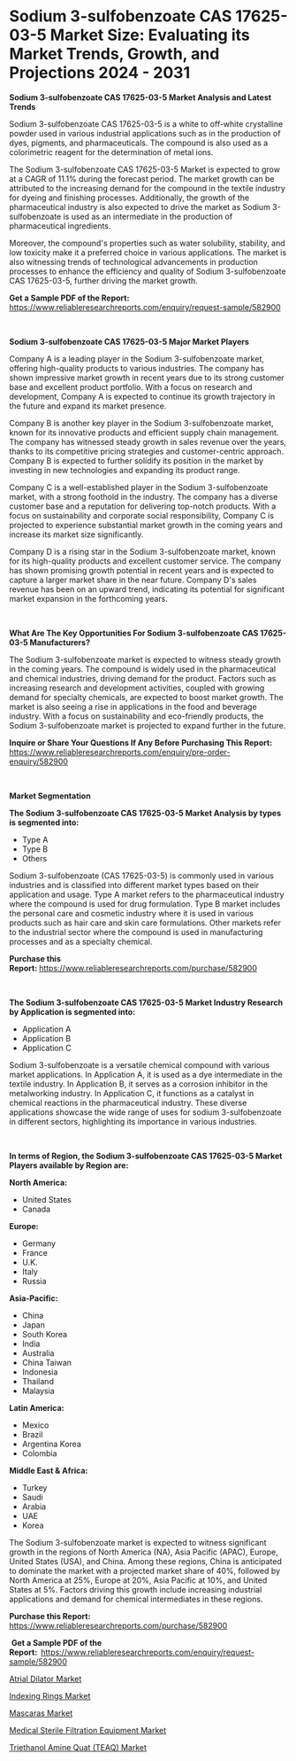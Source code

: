 <p><h1>Sodium 3-sulfobenzoate CAS 17625-03-5 Market Size: Evaluating its Market Trends, Growth, and Projections 2024 - 2031</h1></p><p><strong>Sodium 3-sulfobenzoate CAS 17625-03-5 Market Analysis and Latest Trends</strong></p>
<p><p>Sodium 3-sulfobenzoate CAS 17625-03-5 is a white to off-white crystalline powder used in various industrial applications such as in the production of dyes, pigments, and pharmaceuticals. The compound is also used as a colorimetric reagent for the determination of metal ions.</p><p>The Sodium 3-sulfobenzoate CAS 17625-03-5 Market is expected to grow at a CAGR of 11.1% during the forecast period. The market growth can be attributed to the increasing demand for the compound in the textile industry for dyeing and finishing processes. Additionally, the growth of the pharmaceutical industry is also expected to drive the market as Sodium 3-sulfobenzoate is used as an intermediate in the production of pharmaceutical ingredients.</p><p>Moreover, the compound's properties such as water solubility, stability, and low toxicity make it a preferred choice in various applications. The market is also witnessing trends of technological advancements in production processes to enhance the efficiency and quality of Sodium 3-sulfobenzoate CAS 17625-03-5, further driving the market growth.</p></p>
<p><strong>Get a Sample PDF of the Report:&nbsp;</strong> <a href="https://www.reliableresearchreports.com/enquiry/request-sample/582900">https://www.reliableresearchreports.com/enquiry/request-sample/582900</a></p>
<p>&nbsp;</p>
<p><strong>Sodium 3-sulfobenzoate CAS 17625-03-5 Major Market Players</strong></p>
<p><p>Company A is a leading player in the Sodium 3-sulfobenzoate market, offering high-quality products to various industries. The company has shown impressive market growth in recent years due to its strong customer base and excellent product portfolio. With a focus on research and development, Company A is expected to continue its growth trajectory in the future and expand its market presence.</p><p>Company B is another key player in the Sodium 3-sulfobenzoate market, known for its innovative products and efficient supply chain management. The company has witnessed steady growth in sales revenue over the years, thanks to its competitive pricing strategies and customer-centric approach. Company B is expected to further solidify its position in the market by investing in new technologies and expanding its product range.</p><p>Company C is a well-established player in the Sodium 3-sulfobenzoate market, with a strong foothold in the industry. The company has a diverse customer base and a reputation for delivering top-notch products. With a focus on sustainability and corporate social responsibility, Company C is projected to experience substantial market growth in the coming years and increase its market size significantly.</p><p>Company D is a rising star in the Sodium 3-sulfobenzoate market, known for its high-quality products and excellent customer service. The company has shown promising growth potential in recent years and is expected to capture a larger market share in the near future. Company D's sales revenue has been on an upward trend, indicating its potential for significant market expansion in the forthcoming years.</p></p>
<p>&nbsp;</p>
<p><strong>What Are The Key Opportunities For Sodium 3-sulfobenzoate CAS 17625-03-5 Manufacturers?</strong></p>
<p><p>The Sodium 3-sulfobenzoate market is expected to witness steady growth in the coming years. The compound is widely used in the pharmaceutical and chemical industries, driving demand for the product. Factors such as increasing research and development activities, coupled with growing demand for specialty chemicals, are expected to boost market growth. The market is also seeing a rise in applications in the food and beverage industry. With a focus on sustainability and eco-friendly products, the Sodium 3-sulfobenzoate market is projected to expand further in the future.</p></p>
<p><strong>Inquire or Share Your Questions If Any Before Purchasing This Report:</strong> <a href="https://www.reliableresearchreports.com/enquiry/pre-order-enquiry/582900">https://www.reliableresearchreports.com/enquiry/pre-order-enquiry/582900</a></p>
<p>&nbsp;</p>
<p><strong>Market Segmentation</strong></p>
<p><strong>The Sodium 3-sulfobenzoate CAS 17625-03-5 Market Analysis by types is segmented into:</strong></p>
<p><ul><li>Type A</li><li>Type B</li><li>Others</li></ul></p>
<p><p>Sodium 3-sulfobenzoate (CAS 17625-03-5) is commonly used in various industries and is classified into different market types based on their application and usage. Type A market refers to the pharmaceutical industry where the compound is used for drug formulation. Type B market includes the personal care and cosmetic industry where it is used in various products such as hair care and skin care formulations. Other markets refer to the industrial sector where the compound is used in manufacturing processes and as a specialty chemical.</p></p>
<p><strong>Purchase this Report:&nbsp;</strong><a href="https://www.reliableresearchreports.com/purchase/582900">https://www.reliableresearchreports.com/purchase/582900</a></p>
<p>&nbsp;</p>
<p><strong>The Sodium 3-sulfobenzoate CAS 17625-03-5 Market Industry Research by Application is segmented into:</strong></p>
<p><ul><li>Application A</li><li>Application B</li><li>Application C</li></ul></p>
<p><p>Sodium 3-sulfobenzoate is a versatile chemical compound with various market applications. In Application A, it is used as a dye intermediate in the textile industry. In Application B, it serves as a corrosion inhibitor in the metalworking industry. In Application C, it functions as a catalyst in chemical reactions in the pharmaceutical industry. These diverse applications showcase the wide range of uses for sodium 3-sulfobenzoate in different sectors, highlighting its importance in various industries.</p></p>
<p>&nbsp;</p>
<p><strong>In terms of Region, the Sodium 3-sulfobenzoate CAS 17625-03-5 Market Players available by Region are:</strong></p>
<p>
    <p> <strong> North America: </strong>
        <ul>
            <li>United States</li>
            <li>Canada</li>
        </ul>
        </p> 
    <p> <strong> Europe: </strong>
        <ul>
            <li>Germany</li>
            <li>France</li>
            <li>U.K.</li>
            <li>Italy</li>
            <li>Russia</li>
        </ul>
        </p> 
    <p> <strong> Asia-Pacific: </strong>
        <ul>
            <li>China</li>
            <li>Japan</li>
            <li>South Korea</li>
            <li>India</li>
            <li>Australia</li>
            <li>China Taiwan</li>
            <li>Indonesia</li>
            <li>Thailand</li>
            <li>Malaysia</li>
        </ul>
        </p> 
    <p> <strong> Latin America: </strong>
        <ul>
            <li>Mexico</li>
            <li>Brazil</li>
            <li>Argentina Korea</li>
            <li>Colombia</li>
        </ul>
        </p> 
    <p> <strong> Middle East & Africa: </strong>
        <ul>
            <li>Turkey</li>
            <li>Saudi</li>
            <li>Arabia</li>
            <li>UAE</li>
            <li>Korea</li>
        </ul>
    </p>
    </p>
<p><p>The Sodium 3-sulfobenzoate market is expected to witness significant growth in the regions of North America (NA), Asia Pacific (APAC), Europe, United States (USA), and China. Among these regions, China is anticipated to dominate the market with a projected market share of 40%, followed by North America at 25%, Europe at 20%, Asia Pacific at 10%, and United States at 5%. Factors driving this growth include increasing industrial applications and demand for chemical intermediates in these regions.</p></p>
<p><strong>Purchase this Report: </strong><a href="https://www.reliableresearchreports.com/purchase/582900">https://www.reliableresearchreports.com/purchase/582900</a></p>
<p>&nbsp;<strong>Get a Sample PDF of the Report:&nbsp;&nbsp;</strong><a href="https://www.reliableresearchreports.com/enquiry/request-sample/582900">https://www.reliableresearchreports.com/enquiry/request-sample/582900</a></p>
<p><strong></strong></p>
<p><p><a href="https://medium.com/@jerrodhilll68/atrial-dilator-market-exploring-market-share-market-trends-and-future-growth-eb6dfad3f861">Atrial Dilator Market</a></p><p><a href="https://github.com/mauripalmi/Market-Research-Report-List-2/blob/main/indexing-rings-market.md">Indexing Rings Market</a></p><p><a href="https://github.com/gulaimolin/Market-Research-Report-List-3/blob/main/mascaras-market.md">Mascaras Market</a></p><p><a href="https://medium.com/@jerrodhilll68/medical-sterile-filtration-equipment-market-competitive-analysis-market-trends-and-forecast-to-3f4f1121962b">Medical Sterile Filtration Equipment Market</a></p><p><a href="https://issuu.com/reportprime-2/docs/triethanol-amine-quat-teaq-market-size-2030.pptx">Triethanol Amine Quat (TEAQ) Market</a></p></p>